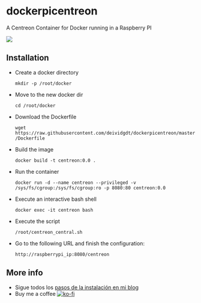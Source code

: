 # dockerpicentreon
A Centreon Container for Docker running in a Raspberry PI

![](https://deividsdocs.files.wordpress.com/2020/03/maxresdefault-1.jpg)

## Installation

- Create a docker directory

  `mkdir -p /root/docker`
- Move to the new docker dir

  `cd /root/docker`
- Download the Dockerfile

  `wget https://raw.githubusercontent.com/deividgdt/dockerpicentreon/master/Dockerfile`
- Build the image

  `docker build -t centreon:0.0 .`
- Run the container

  `docker run -d --name centreon --privileged -v /sys/fs/cgroup:/sys/fs/cgroup:ro -p 8080:80 centreon:0.0`
- Execute an interactive bash shell

  `docker exec -it centreon bash` 
- Execute the script

  `/root/centreon_central.sh`
- Go to the following URL and finish the configuration:

  `http://raspberrypi_ip:8080/centreon` 
  
## More info
- Sigue todos los [pasos de la instalación en mi blog](https://deividsdocs.wordpress.com/2020/03/08/instalando-centreon-en-docker-sobre-una-raspberry-pi-3/)
- Buy me a coffee [![ko-fi](https://www.ko-fi.com/img/githubbutton_sm.svg)](https://ko-fi.com/U7U01LTQB)
